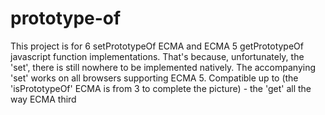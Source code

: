 prototype-of
============

This project is for 6 setPrototypeOf ECMA and ECMA 5 getPrototypeOf javascript function implementations. That's because, unfortunately, the 'set', there is still nowhere to be implemented natively.  The accompanying 'set' works on all browsers supporting ECMA 5. Compatible up to (the 'isPrototypeOf' ECMA is from 3 to complete the picture) - the 'get' all the way ECMA third
